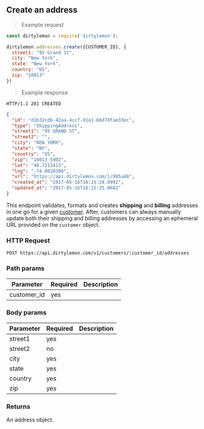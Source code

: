 ## Create an address

> Example request

```javascript
const dirtylemon = require('dirtylemon');

dirtylemon.addresses.create({CUSTOMER_ID}, {
  street1: "95 Grand St",
  city: "New York",
  state: "New York",
  country: "US",
  zip: "10013"
})
```

> Example response

```http
HTTP/1.1 201 CREATED
```

```json
{
  "id": "d1b32cdb-42aa-4ccf-91a1-6bd78fae33ec",
  "type": "ShippingAddress",
  "street1": "95 GRAND ST",
  "street2": "",
  "city": "NEW YORK",
  "state": "NY",
  "country": "US",
  "zip": "10013-5902",
  "lat": "40.7213413",
  "lng": "-74.0020398",
  "url": "https://api.dirtylemon.com/l/985a40",
  "created_at": "2017-05-16T16:15:24.899Z",
  "updated_at": "2017-05-16T16:15:25.868Z"
}
```

This endpoint validates, formats and creates __shipping__ and __billing__ addresses in one go for a given [customer](#customers). After, customers can always manually update both their shipping and billing addresses by accessing an ephemeral URL provided on the `customer` object.

### HTTP Request

`POST https://api.dirtylemon.com/v1/customers/:customer_id/addresses`

### Path params

| Parameter | Required | Description |
| --------- | -------- | ------------|
| customer_id | yes |  |

### Body params

| Parameter | Required | Description |
| --------- | -------- | ------------|
| street1 | yes | |
| street2 | no | |
| city | yes | |
| state | yes | |
| country | yes | |
| zip | yes | |

### Returns

An address object.

